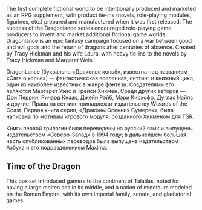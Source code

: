 The first complete fictional world to be intentionally produced and marketed
as an RPG supplement, with product tie-ins (novels, role-playing modules,
figurines, etc.) prepared and manufactured when it was first released. The
success of the Dragonlance series encouraged role-playing game producers to
invent and market additional fictional game worlds. Dragonlance is an epic
fantasy campaign focused on a war between good and evil gods and the return of
dragons after centuries of absence. Created by Tracy Hickman and his wife
Laura, with heavy tie-ins to the novels by Tracy Hickman and Margaret Weis.

DragonLance (буквально «Драконье копьё», известна под названием «Сага о
копье») — фантастическая вселенная, сеттинг и книжный цикл, один из наиболее
известных в жанре фэнтези. Создателями его являются Маргарет Уэйс и Трейси
Хикмен. Среди других авторов — Дон Перрин, Ричард Кнаак, Джейн Рэйб, Мэри
Кирхофф, Дуглас Найлс и другие. Права на сеттинг принадлежат издательству
Wizards of the Coast. Первая книга серии, «Драконы Осенних Сумерек», была
написана по мотивам игрового модуля, созданного Хикменом для TSR.

Книги первой трилогии были переведены на русский язык и выпущены издательством
«Северо-Запад» в 1994 году; в дальнейшем большая часть опубликованных
переводов была выпущена издательством Азбука и его подразделением Maxima.

## Time of the Dragon

This box set introduced gamers to the continent of Taladas, noted for having a
large molten sea in its middle, and a nation of minotaurs modeled on the Roman
Empire, with its own imperial family, senate, and gladiatorial games.
